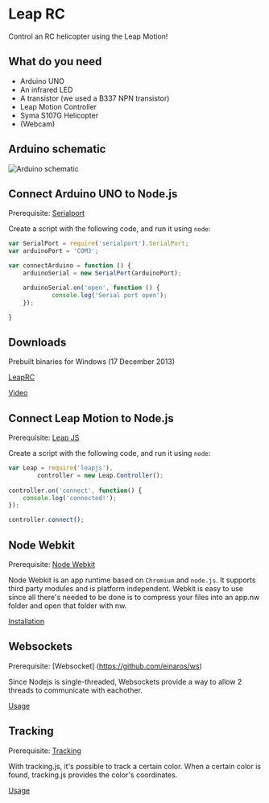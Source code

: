 # Leap RC

Control an RC helicopter using the Leap Motion!

## What do you need

- Arduino UNO
- An infrared LED
- A transistor (we used a B337 NPN transistor)
- Leap Motion Controller
- Syma S107G Helicopter
- (Webcam)

## Arduino schematic

![Arduino schematic](https://lh4.googleusercontent.com/-sgPLD4wMx9M/Uq9j9JoPXoI/AAAAAAAASOw/sCIufU5xXn0/w1246-h560-no/schema_bb.png)

## Connect Arduino UNO to Node.js

Prerequisite: [Serialport](https://github.com/voodootikigod/node-serialport)

Create a script with the following code, and run it using `node`:

```js
var SerialPort = require('serialport').SerialPort;
var arduinoPort = 'COM3';

var connectArduino = function () {
    arduinoSerial = new SerialPort(arduinoPort);

    arduinoSerial.on('open', function () {
            console.log('Serial port open');
    });

}
```

## Downloads

Prebuilt binaries for Windows (17 December 2013)

   [LeapRC](http://www.mediafire.com/download/05yiezzotnofpb8/nw.exe)

   [Video](http://www.mediafire.com/download/ys6cnd872bp29lf/video.exe)


## Connect Leap Motion to Node.js

Prerequisite: [Leap JS](https://github.com/leapmotion/leapjs)

Create a script with the following code, and run it using `node`:

```js
var Leap = require('leapjs'),
        controller = new Leap.Controller();
        
controller.on('connect', function() {
	console.log('connected!');
});

controller.connect();
```

## Node Webkit

Prerequisite: [Node Webkit](https://github.com/rogerwang/node-webkit)

Node Webkit is an app runtime based on `Chromium` and `node.js`. It supports third party modules and is platform independent.
Webkit is easy to use since all there's needed to be done is to compress your files into an app.nw folder and open that folder with nw.

[Installation](https://github.com/sam45/leaprc/wiki/Node-Webkit#installation)

## Websockets

Prerequisite: [Websocket] (https://github.com/einaros/ws)

Since Nodejs is single-threaded, Websockets provide a way to allow 2 threads to communicate with eachother.

[Usage](https://github.com/sam45/leaprc/wiki/Websocket)

## Tracking

Prerequisite: [Tracking](https://github.com/eduardolundgren/tracking.js)

With tracking.js, it's possible to track a certain color.
When a certain color is found, tracking.js provides the color's coordinates.

[Usage](https://github.com/sam45/leaprc/wiki/Tracking)
